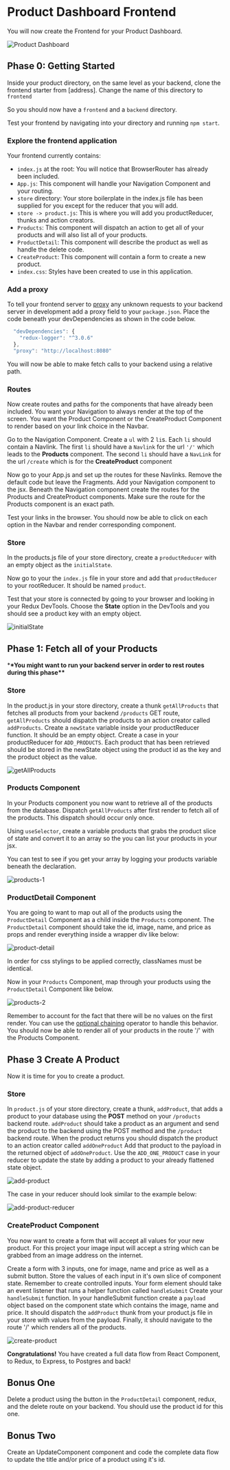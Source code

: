 # Product Dashboard Frontend

You will now create the Frontend for your Product Dashboard.

![Product Dashboard][dashboard-1]

## Phase 0: Getting Started

Inside your product directory, on the same level as your backend, clone the frontend starter from [address].
Change the name of this directory to `frontend`

So you should now have a `frontend` and a `backend` directory.

Test your frontend by navigating into your directory and running `npm start`.

### Explore the frontend application

Your frontend currently contains:

- `index.js` at the root: You will notice that BrowserRouter has already been included.
- `App.js`: This component will handle your Navigation Component and your routing.
- `store` directory: Your store boilerplate in the index.js file has been supplied for you except for the reducer that you will add.
- `store -> product.js`: This is where you will add you productReducer, thunks and action creators.
- `Products`: This component will dispatch an action to get all of your products and will also list all of your products.
- `ProductDetail`: This component will describe the product as well as handle the delete code.
- `CreateProduct`: This component will contain a form to create a new product.
- `index.css`: Styles have been created to use in this application.

### Add a proxy

To tell your frontend server to [proxy](https://create-react-app.dev/docs/proxying-api-requests-in-development/) any unknown requests to your backend server in development add a proxy field to your `package.json`. Place the code beneath your devDependencies as shown in the code below.

```js
  "devDependencies": {
    "redux-logger": "^3.0.6"
  },
  "proxy": "http://localhost:8080"
```

You will now be able to make fetch calls to your backend using a relative path.

### Routes

Now create routes and paths for the components that have already been included.
You want your Navigation to always render at the top of the screen.
You want the Product Component or the CreateProduct Component to render based on your link choice in the Navbar.

Go to the Navigation Component. Create a `ul` with 2 `li`s. Each `li` should contain a Navlink. The first `li` should have a `Navlink` for the url `'/'` which leads to the **Products** component. The second `li` should have a `NavLink` for the url `/create` which is for the **CreateProduct** component

Now go to your App.js and set up the routes for these Navlinks.
Remove the default code but leave the Fragments.
Add your Navigation component to the jsx.
Beneath the Navigation component create the routes for the Products and CreateProduct components. Make sure the route for the Products component is an exact path.

Test your links in the browser. You should now be able to click on each option in the Navbar and render corresponding component.

### Store

In the products.js file of your store directory, create a `productReducer` with an empty object as the `initialState`.

Now go to your the `index.js` file in your store and add that `productReducer` to your rootReducer. It should be named `product`.

Test that your store is connected by going to your browser and looking in your Redux DevTools.
Choose the **State** option in the DevTools and you should see a product key with an empty object.

![initialState][devtools-1]

## Phase 1: Fetch all of your Products

\***\*You might want to run your backend server in order to rest routes during this phase\*\***

### Store

In the product.js in your store directory, create a thunk `getAllProducts` that fetches all products from your backend `/products` GET route,
`getAllProducts` should dispatch the products to an action creator called `addProducts`.
Create a `newState` variable inside your productReducer function. It should be an empty object.
Create a case in your productReducer for `ADD_PRODUCTS`.
Each product that has been retrieved should be stored in the newState object using the product id as the key and the product object as the value.

![getAllProducts][reducer-1]

### Products Component

In your Products component you now want to retrieve all of the products from the database.
Dispatch `getAllProducts` after first render to fetch all of the products. This dispatch should occur only once.

Using `useSelector`, create a variable products that grabs the product slice of state and convert it to an array so the you can list your products in your jsx.

You can test to see if you get your array by logging your products variable beneath the declaration.

![products-1][products-1]

### ProductDetail Component

You are going to want to map out all of the products using the `ProductDetail` Component as a child inside the `Products` component. The `ProductDetail` component should take the id, image, name, and price as props and render everything inside a wrapper div like below:

![product-detail][product-detail-1]

In order for css stylings to be applied correctly, classNames must be identical.

Now in your `Products` Component, map through your products using the `ProductDetail` Component like below.

![products-2][products-2]

Remember to account for the fact that there will be no values on the first render.
You can use the [optional chaining](https://developer.mozilla.org/en-US/docs/Web/JavaScript/Reference/Operators/Optional_chaining) operator to handle this behavior.
You should now be able to render all of your products in the route '/' with the Products Component.

## Phase 3 Create A Product

Now it is time for you to create a product.

### Store

In `product.js` of your store directory, create a thunk, `addProduct`, that adds a product to your database using the **POST** method on your `/products` backend route. `addProduct` should take a product as an argument and send the product to the backend using the POST method and the `/product` backend route. When the product returns you should dispatch the product to an action creator called `addOneProduct` Add that product to the payload in the returned object of `addOneProduct`. Use the `ADD_ONE_PRODUCT` case in your reducer to update the state by adding a product to your already flattened state object.

![add-product][add-product-1]

The case in your reducer should look similar to the example below:

![add-product-reducer][add-product-2]

### CreateProduct Component

You now want to create a form that will accept all values for your new product. For this project your image input will accept a string which can be grabbed from an image address on the internet.

Create a form with 3 inputs, one for image, name and price as well as a submit button.
Store the values of each input in it's own slice of component state. Remember to create controlled inputs.
Your form element should take an event listener that runs a helper function called `handleSubmit`
Create your `handleSubmit` function. In your handleSubmit function create a `payload` object based on the component state which contains the image, name and price. It should dispatch the `addProduct` thunk from your product.js file in your store with values from the payload. Finally, it should navigate to the route '/' which renders all of the products.

![create-product][add-product-3]

**Congratulations!** You have created a full data flow from React Component, to Redux, to Express, to Postgres and back!

## Bonus One

Delete a product using the button in the `ProductDetail` component, redux, and the delete route on your backend. You should use the product id for this one.

## Bonus Two

Create an UpdateComponent component and code the complete data flow to update the title and/or price of a product using it's id.

[devtools-1]: https://jd-image-upload.s3.amazonaws.com/devtools-initialstate.png
[reducer-1]: https://jd-image-upload.s3.amazonaws.com/get-all-products-norm.png
[products-1]: https://jd-image-upload.s3.amazonaws.com/products-1.png
[products-2]: https://jd-image-upload.s3.amazonaws.com/products-2.png
[product-detail-1]: https://jd-image-upload.s3.amazonaws.com/product-detail-1.png
[add-product-1]: https://jd-image-upload.s3.amazonaws.com/add-product.png
[add-product-2]: https://jd-image-upload.s3.amazonaws.com/add-product-reducer.png
[add-product-3]: https://jd-image-upload.s3.amazonaws.com/create-product.png
[dashboard-1]: https://jd-image-upload.s3.amazonaws.com/product-dashboard.gif
